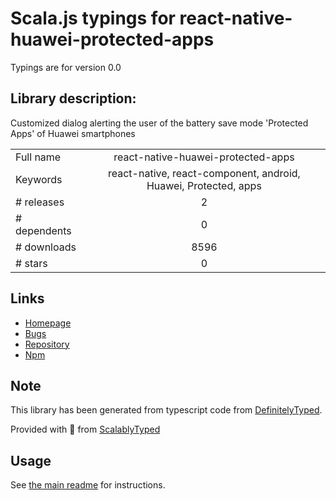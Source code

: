 
# Scala.js typings for react-native-huawei-protected-apps

Typings are for version 0.0

## Library description:
Customized dialog alerting the user of the battery save mode 'Protected Apps' of Huawei smartphones

|                    |                 |
| ------------------ | :-------------: |
| Full name          | react-native-huawei-protected-apps |
| Keywords           | react-native, react-component, android, Huawei, Protected, apps |
| # releases         | 2 |
| # dependents       | 0 |
| # downloads        | 8596 |
| # stars            | 0 |

## Links
- [Homepage](https://github.com/pgengoux/react-native-huawei-protected-apps)
- [Bugs](https://github.com/pgengoux/react-native-huawei-protected-apps/issues)
- [Repository](https://github.com/pgengoux/react-native-huawei-protected-apps)
- [Npm](https://www.npmjs.com/package/react-native-huawei-protected-apps)
    


## Note
This library has been generated from typescript code from [DefinitelyTyped](https://definitelytyped.org).

Provided with :purple_heart: from [ScalablyTyped](https://github.com/oyvindberg/ScalablyTyped)

## Usage
See [the main readme](../../readme.md) for instructions.


